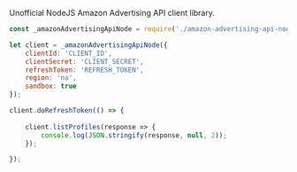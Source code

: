 Unofficial NodeJS Amazon Advertising API client library.

```javascript
const _amazonAdvertisingApiNode = require('./amazon-advertising-api-node');

let client = _amazonAdvertisingApiNode({
    clientId: 'CLIENT_ID',
    clientSecret: 'CLIENT_SECRET',
    refreshToken: 'REFRESH_TOKEN',
    region: 'na',
    sandbox: true
});

client.doRefreshToken(() => {
    
    client.listProfiles(response => {
        console.log(JSON.stringify(response, null, 2));
    });

});
```